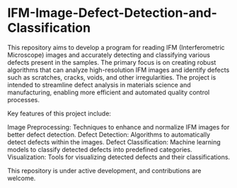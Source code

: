 # IFM-Image-Defect-Detection-and-Classification
This repository aims to develop a program for reading IFM (Interferometric Microscope) images and accurately detecting and classifying various defects present in the samples. The primary focus is on creating robust algorithms that can analyze high-resolution IFM images and identify defects such as scratches, cracks, voids, and other irregularities. The project is intended to streamline defect analysis in materials science and manufacturing, enabling more efficient and automated quality control processes.

Key features of this project include:

  Image Preprocessing: Techniques to enhance and normalize IFM images for better defect detection.
  Defect Detection: Algorithms to automatically detect defects within the images.
  Defect Classification: Machine learning models to classify detected defects into predefined categories.
  Visualization: Tools for visualizing detected defects and their classifications.
  
This repository is under active development, and contributions are welcome.


